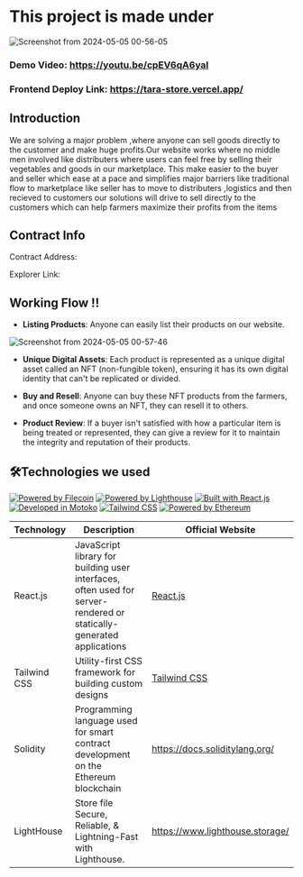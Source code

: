 # This project  is  made under 

![Screenshot from 2024-05-05 00-56-05](https://github.com/Vikash-8090-Yadav/Tara-Store/assets/85225156/98fffe45-5828-4c18-b452-4518477f41f5)



### Demo Video: https://youtu.be/cpEV6qA6yaI

### Frontend Deploy Link: https://tara-store.vercel.app/


## Introduction 

We are solving a major problem ,where anyone can sell goods directly to the customer and make huge profits.Our website works where no middle men involved like distributers where users can feel free by selling their vegetables and goods in our marketplace. This make easier to the buyer and seller which ease at a pace and simplifies major barriers like traditional flow to marketplace like seller has to move to distributers ,logistics and then recieved to customers our solutions will drive to sell directly to the customers which can help farmers maximize their profits from the items


## Contract Info 

Contract Address:

Explorer Link:  





## Working Flow !!

- **Listing Products**: Anyone can easily list their products on our website.

![Screenshot from 2024-05-05 00-57-46](https://github.com/Vikash-8090-Yadav/Tara-Store/assets/85225156/d9abc8b9-bfe7-4df4-a1f6-f06da166458f)


- **Unique Digital Assets**: Each product is represented as a unique digital asset called an NFT (non-fungible token), ensuring it has its own digital identity that can't be replicated or divided.



- **Buy and Resell**: Anyone can buy these NFT products from the farmers, and once someone owns an NFT, they can resell it to others.



- **Product  Review**: If a buyer  isn't satisfied with how a particular item is being treated or represented, they can give a  review for it to maintain the integrity and reputation of their products.




## 🛠️Technologies we used

[![Powered by Filecoin](https://img.shields.io/badge/Powered_by-Filecoin-0174F2?logo=filecoin)](https://filecoin.io/)
[![Powered by Lighthouse](https://img.shields.io/badge/Powered_by-Lighthouse-ff69b4?logo=lighthouse)](https://lighthouse.filecoin.io/)
[![Built with React.js](https://img.shields.io/badge/Built_with-React.js-61DAFB?logo=react)](https://reactjs.org/)
[![Developed in Motoko](https://img.shields.io/badge/Developed_in-Motoko-2196F3?logo=dfinity)](https://sdk.dfinity.org/)
[![Tailwind CSS](https://img.shields.io/badge/Styled_with-Tailwind_CSS-38B2AC?logo=tailwind-css)](https://tailwindcss.com/)
[![Powered by Ethereum](https://img.shields.io/badge/Powered_by-Ethereum-3C3C3D?logo=ethereum)](https://ethereum.org/)

| Technology        | Description                                                | Official Website                                     |
|-------------------|------------------------------------------------------------|------------------------------------------------------|
| React.js          | JavaScript library for building user interfaces, often used for server-rendered or statically-generated applications | [React.js](https://reactjs.org/)                      |
| Tailwind CSS      | Utility-first CSS framework for building custom designs   | [Tailwind CSS](https://tailwindcss.com/)              |
| Solidity | Programming language used for smart contract development on the Ethereum blockchain | https://docs.soliditylang.org/ |
|LightHouse | Store file Secure, Reliable, & Lightning-Fast with Lighthouse. |https://www.lighthouse.storage/|








